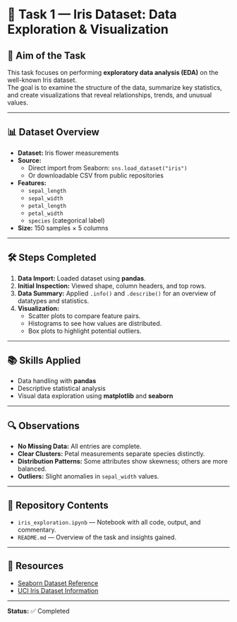 # 🌸 Task 1 — Iris Dataset: Data Exploration & Visualization

## 🎯 Aim of the Task
This task focuses on performing **exploratory data analysis (EDA)** on the well-known Iris dataset.  
The goal is to examine the structure of the data, summarize key statistics, and create visualizations that reveal relationships, trends, and unusual values.

---

## 📊 Dataset Overview
- **Dataset:** Iris flower measurements  
- **Source:**  
  - Direct import from Seaborn: `sns.load_dataset("iris")`  
  - Or downloadable CSV from public repositories  
- **Features:**
  - `sepal_length`
  - `sepal_width`
  - `petal_length`
  - `petal_width`
  - `species` (categorical label)
- **Size:** 150 samples × 5 columns

---

## 🛠 Steps Completed
1. **Data Import:** Loaded dataset using **pandas**.
2. **Initial Inspection:** Viewed shape, column headers, and top rows.
3. **Data Summary:** Applied `.info()` and `.describe()` for an overview of datatypes and statistics.
4. **Visualization:**
   - Scatter plots to compare feature pairs.
   - Histograms to see how values are distributed.
   - Box plots to highlight potential outliers.

---

## 📚 Skills Applied
- Data handling with **pandas**
- Descriptive statistical analysis
- Visual data exploration using **matplotlib** and **seaborn**

---

## 🔍 Observations
- **No Missing Data:** All entries are complete.
- **Clear Clusters:** Petal measurements separate species distinctly.
- **Distribution Patterns:** Some attributes show skewness; others are more balanced.
- **Outliers:** Slight anomalies in `sepal_width` values.

---

## 📁 Repository Contents
- `iris_exploration.ipynb` — Notebook with all code, output, and commentary.
- `README.md` — Overview of the task and insights gained.

---

## 📎 Resources
- [Seaborn Dataset Reference](https://seaborn.pydata.org/data.html)
- [UCI Iris Dataset Information](https://archive.ics.uci.edu/ml/datasets/iris)

---

**Status:** ✅ Completed
